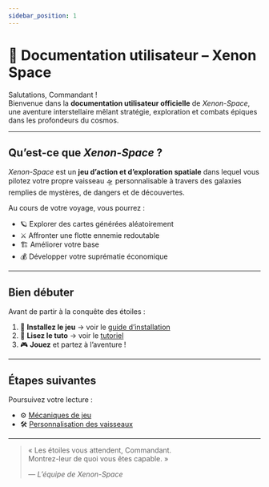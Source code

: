 ```yaml
---
sidebar_position: 1
---
```


# 🚀 Documentation utilisateur – Xenon Space

Salutations, Commandant !  
Bienvenue dans la **documentation utilisateur officielle** de *Xenon-Space*, une aventure interstellaire mêlant stratégie, exploration et combats épiques dans les profondeurs du cosmos.

---

## Qu’est-ce que *Xenon-Space* ?

*Xenon-Space* est un **jeu d’action et d’exploration spatiale** dans lequel vous pilotez votre propre vaisseau 🛸 personnalisable à travers des galaxies remplies de mystères, de dangers et de découvertes.

Au cours de votre voyage, vous pourrez :

- 🪐 Explorer des cartes générées aléatoirement  
- ⚔️ Affronter une flotte ennemie redoutable  
- 🏗️ Améliorer votre base  
- 💰 Développer votre suprématie économique  

---

## Bien débuter

Avant de partir à la conquête des étoiles :

1. 💾 **Installez le jeu** → voir le [guide d’installation](./installation.md)  
2. 📘 **Lisez le tuto** → voir le [tutoriel](./tutoriel.md)  
3. 🎮 **Jouez** et partez à l’aventure !

---

## Étapes suivantes

Poursuivez votre lecture :

- ⚙️ [Mécaniques de jeu](./mechanics.md)  
- 🛠️ [Personnalisation des vaisseaux](./menus.md)

---

> « Les étoiles vous attendent, Commandant.  
> Montrez-leur de quoi vous êtes capable. »  
>
> — *L’équipe de Xenon-Space*
